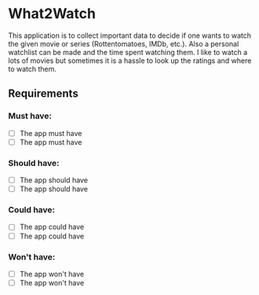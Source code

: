 # What2Watch

This application is to collect important data to decide if one wants to watch 
the given movie or series (Rottentomatoes, IMDb, etc.). Also a personal watchlist 
can be made and the time spent watching them. I like to watch a lots of movies but
sometimes it is a hassle to look up the ratings and where to watch them.

## Requirements
### Must have:
- [ ] The app must have
- [ ] The app must have
### Should have:
- [ ] The app should have
- [ ] The app should have
### Could have:
- [ ] The app could have
- [ ] The app could have
### Won't have:
- [ ] The app won't have
- [ ] The app won't have
